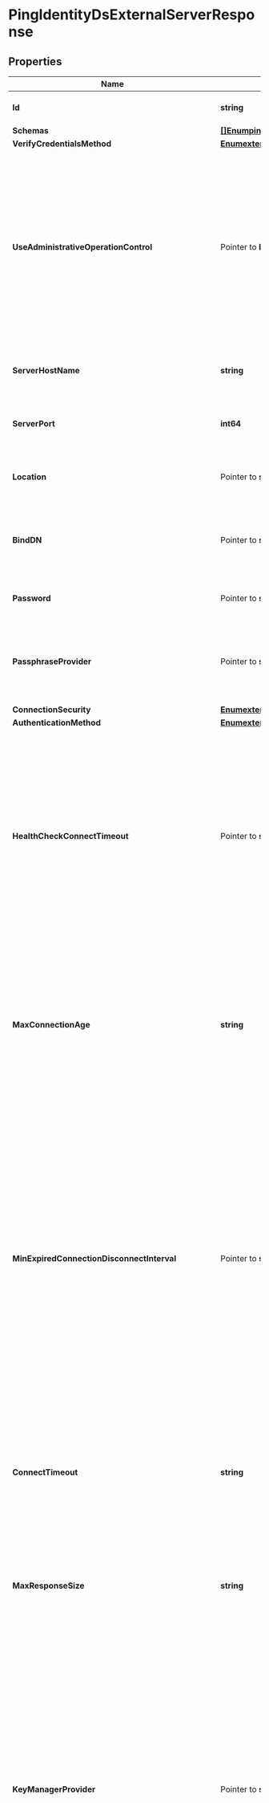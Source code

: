 # PingIdentityDsExternalServerResponse

## Properties

Name | Type | Description | Notes
------------ | ------------- | ------------- | -------------
**Id** | **string** | Name of the External Server | 
**Schemas** | [**[]EnumpingIdentityDsExternalServerSchemaUrn**](EnumpingIdentityDsExternalServerSchemaUrn.md) |  | 
**VerifyCredentialsMethod** | [**EnumexternalServerVerifyCredentialsMethodProp**](EnumexternalServerVerifyCredentialsMethodProp.md) |  | 
**UseAdministrativeOperationControl** | Pointer to **bool** | Indicates whether to include the administrative operation request control in requests sent to this server which are intended for administrative operations (e.g., health checking) rather than requests directly from clients. | [optional] 
**ServerHostName** | **string** | The host name or IP address of the target LDAP server. | 
**ServerPort** | **int64** | The port number on which the server listens for requests. | 
**Location** | Pointer to **string** | Specifies the location for the LDAP External Server. | [optional] 
**BindDN** | Pointer to **string** | The DN to use to bind to the target LDAP server if simple authentication is required. | [optional] 
**Password** | Pointer to **string** | The login password for the specified user. | [optional] 
**PassphraseProvider** | Pointer to **string** | The passphrase provider to use to obtain the login password for the specified user. | [optional] 
**ConnectionSecurity** | [**EnumexternalServerConnectionSecurityProp**](EnumexternalServerConnectionSecurityProp.md) |  | 
**AuthenticationMethod** | [**EnumexternalServerPingIdentityDsAuthenticationMethodProp**](EnumexternalServerPingIdentityDsAuthenticationMethodProp.md) |  | 
**HealthCheckConnectTimeout** | Pointer to **string** | Specifies the maximum length of time to wait for a connection to be established for the purpose of performing a health check. If the connection cannot be established within this length of time, the server will be classified as unavailable. | [optional] 
**MaxConnectionAge** | **string** | Specifies the maximum length of time that connections to this server should be allowed to remain established before being closed and replaced with newly-established connections. | 
**MinExpiredConnectionDisconnectInterval** | Pointer to **string** | Specifies the minimum length of time that should pass between connection closures as a result of the connections being established for longer than the maximum connection age. This may help avoid cases in which a large number of connections are closed and re-established in a short period of time because of the maximum connection age. | [optional] 
**ConnectTimeout** | **string** | Specifies the maximum length of time to wait for a connection to be established before giving up and considering the server unavailable. | 
**MaxResponseSize** | **string** | Specifies the maximum response size that should be supported for messages received from the LDAP external server. | 
**KeyManagerProvider** | Pointer to **string** | The key manager provider to use if SSL or StartTLS is to be used for connection-level security. When specifying a value for this property (except when using the Null key manager provider) you must ensure that the external server trusts this server&#39;s public certificate by adding this server&#39;s public certificate to the external server&#39;s trust store. | [optional] 
**TrustManagerProvider** | Pointer to **string** | The trust manager provider to use if SSL or StartTLS is to be used for connection-level security. | [optional] 
**InitialConnections** | Pointer to **int64** | The number of connections to initially establish to the LDAP external server. A value of zero indicates that the number of connections should be dynamically based on the number of available worker threads. This will be ignored when using a thread-local connection pool. | [optional] 
**MaxConnections** | Pointer to **int64** | The maximum number of concurrent connections to maintain for the LDAP external server. A value of zero indicates that the number of connections should be dynamically based on the number of available worker threads. This will be ignored when using a thread-local connection pool. | [optional] 
**DefunctConnectionResultCode** | Pointer to [**[]EnumexternalServerDefunctConnectionResultCodeProp**](EnumexternalServerDefunctConnectionResultCodeProp.md) |  | [optional] 
**AbandonOnTimeout** | Pointer to **bool** | Indicates whether to send an abandon request for an operation for which a response timeout is encountered. A request which has timed out on one server may be retried on another server regardless of whether an abandon request is sent, but if the initial attempt is not abandoned then a long-running operation may unnecessarily continue to consume processing resources on the initial server. | [optional] 
**Description** | Pointer to **string** | A description for this External Server | [optional] 
**Meta** | Pointer to [**MetaMeta**](MetaMeta.md) |  | [optional] 
**Urnpingidentityschemasconfigurationmessages20** | Pointer to [**MetaUrnPingidentitySchemasConfigurationMessages20**](MetaUrnPingidentitySchemasConfigurationMessages20.md) |  | [optional] 

## Methods

### NewPingIdentityDsExternalServerResponse

`func NewPingIdentityDsExternalServerResponse(id string, schemas []EnumpingIdentityDsExternalServerSchemaUrn, verifyCredentialsMethod EnumexternalServerVerifyCredentialsMethodProp, serverHostName string, serverPort int64, connectionSecurity EnumexternalServerConnectionSecurityProp, authenticationMethod EnumexternalServerPingIdentityDsAuthenticationMethodProp, maxConnectionAge string, connectTimeout string, maxResponseSize string, ) *PingIdentityDsExternalServerResponse`

NewPingIdentityDsExternalServerResponse instantiates a new PingIdentityDsExternalServerResponse object
This constructor will assign default values to properties that have it defined,
and makes sure properties required by API are set, but the set of arguments
will change when the set of required properties is changed

### NewPingIdentityDsExternalServerResponseWithDefaults

`func NewPingIdentityDsExternalServerResponseWithDefaults() *PingIdentityDsExternalServerResponse`

NewPingIdentityDsExternalServerResponseWithDefaults instantiates a new PingIdentityDsExternalServerResponse object
This constructor will only assign default values to properties that have it defined,
but it doesn't guarantee that properties required by API are set

### GetId

`func (o *PingIdentityDsExternalServerResponse) GetId() string`

GetId returns the Id field if non-nil, zero value otherwise.

### GetIdOk

`func (o *PingIdentityDsExternalServerResponse) GetIdOk() (*string, bool)`

GetIdOk returns a tuple with the Id field if it's non-nil, zero value otherwise
and a boolean to check if the value has been set.

### SetId

`func (o *PingIdentityDsExternalServerResponse) SetId(v string)`

SetId sets Id field to given value.


### GetSchemas

`func (o *PingIdentityDsExternalServerResponse) GetSchemas() []EnumpingIdentityDsExternalServerSchemaUrn`

GetSchemas returns the Schemas field if non-nil, zero value otherwise.

### GetSchemasOk

`func (o *PingIdentityDsExternalServerResponse) GetSchemasOk() (*[]EnumpingIdentityDsExternalServerSchemaUrn, bool)`

GetSchemasOk returns a tuple with the Schemas field if it's non-nil, zero value otherwise
and a boolean to check if the value has been set.

### SetSchemas

`func (o *PingIdentityDsExternalServerResponse) SetSchemas(v []EnumpingIdentityDsExternalServerSchemaUrn)`

SetSchemas sets Schemas field to given value.


### GetVerifyCredentialsMethod

`func (o *PingIdentityDsExternalServerResponse) GetVerifyCredentialsMethod() EnumexternalServerVerifyCredentialsMethodProp`

GetVerifyCredentialsMethod returns the VerifyCredentialsMethod field if non-nil, zero value otherwise.

### GetVerifyCredentialsMethodOk

`func (o *PingIdentityDsExternalServerResponse) GetVerifyCredentialsMethodOk() (*EnumexternalServerVerifyCredentialsMethodProp, bool)`

GetVerifyCredentialsMethodOk returns a tuple with the VerifyCredentialsMethod field if it's non-nil, zero value otherwise
and a boolean to check if the value has been set.

### SetVerifyCredentialsMethod

`func (o *PingIdentityDsExternalServerResponse) SetVerifyCredentialsMethod(v EnumexternalServerVerifyCredentialsMethodProp)`

SetVerifyCredentialsMethod sets VerifyCredentialsMethod field to given value.


### GetUseAdministrativeOperationControl

`func (o *PingIdentityDsExternalServerResponse) GetUseAdministrativeOperationControl() bool`

GetUseAdministrativeOperationControl returns the UseAdministrativeOperationControl field if non-nil, zero value otherwise.

### GetUseAdministrativeOperationControlOk

`func (o *PingIdentityDsExternalServerResponse) GetUseAdministrativeOperationControlOk() (*bool, bool)`

GetUseAdministrativeOperationControlOk returns a tuple with the UseAdministrativeOperationControl field if it's non-nil, zero value otherwise
and a boolean to check if the value has been set.

### SetUseAdministrativeOperationControl

`func (o *PingIdentityDsExternalServerResponse) SetUseAdministrativeOperationControl(v bool)`

SetUseAdministrativeOperationControl sets UseAdministrativeOperationControl field to given value.

### HasUseAdministrativeOperationControl

`func (o *PingIdentityDsExternalServerResponse) HasUseAdministrativeOperationControl() bool`

HasUseAdministrativeOperationControl returns a boolean if a field has been set.

### GetServerHostName

`func (o *PingIdentityDsExternalServerResponse) GetServerHostName() string`

GetServerHostName returns the ServerHostName field if non-nil, zero value otherwise.

### GetServerHostNameOk

`func (o *PingIdentityDsExternalServerResponse) GetServerHostNameOk() (*string, bool)`

GetServerHostNameOk returns a tuple with the ServerHostName field if it's non-nil, zero value otherwise
and a boolean to check if the value has been set.

### SetServerHostName

`func (o *PingIdentityDsExternalServerResponse) SetServerHostName(v string)`

SetServerHostName sets ServerHostName field to given value.


### GetServerPort

`func (o *PingIdentityDsExternalServerResponse) GetServerPort() int64`

GetServerPort returns the ServerPort field if non-nil, zero value otherwise.

### GetServerPortOk

`func (o *PingIdentityDsExternalServerResponse) GetServerPortOk() (*int64, bool)`

GetServerPortOk returns a tuple with the ServerPort field if it's non-nil, zero value otherwise
and a boolean to check if the value has been set.

### SetServerPort

`func (o *PingIdentityDsExternalServerResponse) SetServerPort(v int64)`

SetServerPort sets ServerPort field to given value.


### GetLocation

`func (o *PingIdentityDsExternalServerResponse) GetLocation() string`

GetLocation returns the Location field if non-nil, zero value otherwise.

### GetLocationOk

`func (o *PingIdentityDsExternalServerResponse) GetLocationOk() (*string, bool)`

GetLocationOk returns a tuple with the Location field if it's non-nil, zero value otherwise
and a boolean to check if the value has been set.

### SetLocation

`func (o *PingIdentityDsExternalServerResponse) SetLocation(v string)`

SetLocation sets Location field to given value.

### HasLocation

`func (o *PingIdentityDsExternalServerResponse) HasLocation() bool`

HasLocation returns a boolean if a field has been set.

### GetBindDN

`func (o *PingIdentityDsExternalServerResponse) GetBindDN() string`

GetBindDN returns the BindDN field if non-nil, zero value otherwise.

### GetBindDNOk

`func (o *PingIdentityDsExternalServerResponse) GetBindDNOk() (*string, bool)`

GetBindDNOk returns a tuple with the BindDN field if it's non-nil, zero value otherwise
and a boolean to check if the value has been set.

### SetBindDN

`func (o *PingIdentityDsExternalServerResponse) SetBindDN(v string)`

SetBindDN sets BindDN field to given value.

### HasBindDN

`func (o *PingIdentityDsExternalServerResponse) HasBindDN() bool`

HasBindDN returns a boolean if a field has been set.

### GetPassword

`func (o *PingIdentityDsExternalServerResponse) GetPassword() string`

GetPassword returns the Password field if non-nil, zero value otherwise.

### GetPasswordOk

`func (o *PingIdentityDsExternalServerResponse) GetPasswordOk() (*string, bool)`

GetPasswordOk returns a tuple with the Password field if it's non-nil, zero value otherwise
and a boolean to check if the value has been set.

### SetPassword

`func (o *PingIdentityDsExternalServerResponse) SetPassword(v string)`

SetPassword sets Password field to given value.

### HasPassword

`func (o *PingIdentityDsExternalServerResponse) HasPassword() bool`

HasPassword returns a boolean if a field has been set.

### GetPassphraseProvider

`func (o *PingIdentityDsExternalServerResponse) GetPassphraseProvider() string`

GetPassphraseProvider returns the PassphraseProvider field if non-nil, zero value otherwise.

### GetPassphraseProviderOk

`func (o *PingIdentityDsExternalServerResponse) GetPassphraseProviderOk() (*string, bool)`

GetPassphraseProviderOk returns a tuple with the PassphraseProvider field if it's non-nil, zero value otherwise
and a boolean to check if the value has been set.

### SetPassphraseProvider

`func (o *PingIdentityDsExternalServerResponse) SetPassphraseProvider(v string)`

SetPassphraseProvider sets PassphraseProvider field to given value.

### HasPassphraseProvider

`func (o *PingIdentityDsExternalServerResponse) HasPassphraseProvider() bool`

HasPassphraseProvider returns a boolean if a field has been set.

### GetConnectionSecurity

`func (o *PingIdentityDsExternalServerResponse) GetConnectionSecurity() EnumexternalServerConnectionSecurityProp`

GetConnectionSecurity returns the ConnectionSecurity field if non-nil, zero value otherwise.

### GetConnectionSecurityOk

`func (o *PingIdentityDsExternalServerResponse) GetConnectionSecurityOk() (*EnumexternalServerConnectionSecurityProp, bool)`

GetConnectionSecurityOk returns a tuple with the ConnectionSecurity field if it's non-nil, zero value otherwise
and a boolean to check if the value has been set.

### SetConnectionSecurity

`func (o *PingIdentityDsExternalServerResponse) SetConnectionSecurity(v EnumexternalServerConnectionSecurityProp)`

SetConnectionSecurity sets ConnectionSecurity field to given value.


### GetAuthenticationMethod

`func (o *PingIdentityDsExternalServerResponse) GetAuthenticationMethod() EnumexternalServerPingIdentityDsAuthenticationMethodProp`

GetAuthenticationMethod returns the AuthenticationMethod field if non-nil, zero value otherwise.

### GetAuthenticationMethodOk

`func (o *PingIdentityDsExternalServerResponse) GetAuthenticationMethodOk() (*EnumexternalServerPingIdentityDsAuthenticationMethodProp, bool)`

GetAuthenticationMethodOk returns a tuple with the AuthenticationMethod field if it's non-nil, zero value otherwise
and a boolean to check if the value has been set.

### SetAuthenticationMethod

`func (o *PingIdentityDsExternalServerResponse) SetAuthenticationMethod(v EnumexternalServerPingIdentityDsAuthenticationMethodProp)`

SetAuthenticationMethod sets AuthenticationMethod field to given value.


### GetHealthCheckConnectTimeout

`func (o *PingIdentityDsExternalServerResponse) GetHealthCheckConnectTimeout() string`

GetHealthCheckConnectTimeout returns the HealthCheckConnectTimeout field if non-nil, zero value otherwise.

### GetHealthCheckConnectTimeoutOk

`func (o *PingIdentityDsExternalServerResponse) GetHealthCheckConnectTimeoutOk() (*string, bool)`

GetHealthCheckConnectTimeoutOk returns a tuple with the HealthCheckConnectTimeout field if it's non-nil, zero value otherwise
and a boolean to check if the value has been set.

### SetHealthCheckConnectTimeout

`func (o *PingIdentityDsExternalServerResponse) SetHealthCheckConnectTimeout(v string)`

SetHealthCheckConnectTimeout sets HealthCheckConnectTimeout field to given value.

### HasHealthCheckConnectTimeout

`func (o *PingIdentityDsExternalServerResponse) HasHealthCheckConnectTimeout() bool`

HasHealthCheckConnectTimeout returns a boolean if a field has been set.

### GetMaxConnectionAge

`func (o *PingIdentityDsExternalServerResponse) GetMaxConnectionAge() string`

GetMaxConnectionAge returns the MaxConnectionAge field if non-nil, zero value otherwise.

### GetMaxConnectionAgeOk

`func (o *PingIdentityDsExternalServerResponse) GetMaxConnectionAgeOk() (*string, bool)`

GetMaxConnectionAgeOk returns a tuple with the MaxConnectionAge field if it's non-nil, zero value otherwise
and a boolean to check if the value has been set.

### SetMaxConnectionAge

`func (o *PingIdentityDsExternalServerResponse) SetMaxConnectionAge(v string)`

SetMaxConnectionAge sets MaxConnectionAge field to given value.


### GetMinExpiredConnectionDisconnectInterval

`func (o *PingIdentityDsExternalServerResponse) GetMinExpiredConnectionDisconnectInterval() string`

GetMinExpiredConnectionDisconnectInterval returns the MinExpiredConnectionDisconnectInterval field if non-nil, zero value otherwise.

### GetMinExpiredConnectionDisconnectIntervalOk

`func (o *PingIdentityDsExternalServerResponse) GetMinExpiredConnectionDisconnectIntervalOk() (*string, bool)`

GetMinExpiredConnectionDisconnectIntervalOk returns a tuple with the MinExpiredConnectionDisconnectInterval field if it's non-nil, zero value otherwise
and a boolean to check if the value has been set.

### SetMinExpiredConnectionDisconnectInterval

`func (o *PingIdentityDsExternalServerResponse) SetMinExpiredConnectionDisconnectInterval(v string)`

SetMinExpiredConnectionDisconnectInterval sets MinExpiredConnectionDisconnectInterval field to given value.

### HasMinExpiredConnectionDisconnectInterval

`func (o *PingIdentityDsExternalServerResponse) HasMinExpiredConnectionDisconnectInterval() bool`

HasMinExpiredConnectionDisconnectInterval returns a boolean if a field has been set.

### GetConnectTimeout

`func (o *PingIdentityDsExternalServerResponse) GetConnectTimeout() string`

GetConnectTimeout returns the ConnectTimeout field if non-nil, zero value otherwise.

### GetConnectTimeoutOk

`func (o *PingIdentityDsExternalServerResponse) GetConnectTimeoutOk() (*string, bool)`

GetConnectTimeoutOk returns a tuple with the ConnectTimeout field if it's non-nil, zero value otherwise
and a boolean to check if the value has been set.

### SetConnectTimeout

`func (o *PingIdentityDsExternalServerResponse) SetConnectTimeout(v string)`

SetConnectTimeout sets ConnectTimeout field to given value.


### GetMaxResponseSize

`func (o *PingIdentityDsExternalServerResponse) GetMaxResponseSize() string`

GetMaxResponseSize returns the MaxResponseSize field if non-nil, zero value otherwise.

### GetMaxResponseSizeOk

`func (o *PingIdentityDsExternalServerResponse) GetMaxResponseSizeOk() (*string, bool)`

GetMaxResponseSizeOk returns a tuple with the MaxResponseSize field if it's non-nil, zero value otherwise
and a boolean to check if the value has been set.

### SetMaxResponseSize

`func (o *PingIdentityDsExternalServerResponse) SetMaxResponseSize(v string)`

SetMaxResponseSize sets MaxResponseSize field to given value.


### GetKeyManagerProvider

`func (o *PingIdentityDsExternalServerResponse) GetKeyManagerProvider() string`

GetKeyManagerProvider returns the KeyManagerProvider field if non-nil, zero value otherwise.

### GetKeyManagerProviderOk

`func (o *PingIdentityDsExternalServerResponse) GetKeyManagerProviderOk() (*string, bool)`

GetKeyManagerProviderOk returns a tuple with the KeyManagerProvider field if it's non-nil, zero value otherwise
and a boolean to check if the value has been set.

### SetKeyManagerProvider

`func (o *PingIdentityDsExternalServerResponse) SetKeyManagerProvider(v string)`

SetKeyManagerProvider sets KeyManagerProvider field to given value.

### HasKeyManagerProvider

`func (o *PingIdentityDsExternalServerResponse) HasKeyManagerProvider() bool`

HasKeyManagerProvider returns a boolean if a field has been set.

### GetTrustManagerProvider

`func (o *PingIdentityDsExternalServerResponse) GetTrustManagerProvider() string`

GetTrustManagerProvider returns the TrustManagerProvider field if non-nil, zero value otherwise.

### GetTrustManagerProviderOk

`func (o *PingIdentityDsExternalServerResponse) GetTrustManagerProviderOk() (*string, bool)`

GetTrustManagerProviderOk returns a tuple with the TrustManagerProvider field if it's non-nil, zero value otherwise
and a boolean to check if the value has been set.

### SetTrustManagerProvider

`func (o *PingIdentityDsExternalServerResponse) SetTrustManagerProvider(v string)`

SetTrustManagerProvider sets TrustManagerProvider field to given value.

### HasTrustManagerProvider

`func (o *PingIdentityDsExternalServerResponse) HasTrustManagerProvider() bool`

HasTrustManagerProvider returns a boolean if a field has been set.

### GetInitialConnections

`func (o *PingIdentityDsExternalServerResponse) GetInitialConnections() int64`

GetInitialConnections returns the InitialConnections field if non-nil, zero value otherwise.

### GetInitialConnectionsOk

`func (o *PingIdentityDsExternalServerResponse) GetInitialConnectionsOk() (*int64, bool)`

GetInitialConnectionsOk returns a tuple with the InitialConnections field if it's non-nil, zero value otherwise
and a boolean to check if the value has been set.

### SetInitialConnections

`func (o *PingIdentityDsExternalServerResponse) SetInitialConnections(v int64)`

SetInitialConnections sets InitialConnections field to given value.

### HasInitialConnections

`func (o *PingIdentityDsExternalServerResponse) HasInitialConnections() bool`

HasInitialConnections returns a boolean if a field has been set.

### GetMaxConnections

`func (o *PingIdentityDsExternalServerResponse) GetMaxConnections() int64`

GetMaxConnections returns the MaxConnections field if non-nil, zero value otherwise.

### GetMaxConnectionsOk

`func (o *PingIdentityDsExternalServerResponse) GetMaxConnectionsOk() (*int64, bool)`

GetMaxConnectionsOk returns a tuple with the MaxConnections field if it's non-nil, zero value otherwise
and a boolean to check if the value has been set.

### SetMaxConnections

`func (o *PingIdentityDsExternalServerResponse) SetMaxConnections(v int64)`

SetMaxConnections sets MaxConnections field to given value.

### HasMaxConnections

`func (o *PingIdentityDsExternalServerResponse) HasMaxConnections() bool`

HasMaxConnections returns a boolean if a field has been set.

### GetDefunctConnectionResultCode

`func (o *PingIdentityDsExternalServerResponse) GetDefunctConnectionResultCode() []EnumexternalServerDefunctConnectionResultCodeProp`

GetDefunctConnectionResultCode returns the DefunctConnectionResultCode field if non-nil, zero value otherwise.

### GetDefunctConnectionResultCodeOk

`func (o *PingIdentityDsExternalServerResponse) GetDefunctConnectionResultCodeOk() (*[]EnumexternalServerDefunctConnectionResultCodeProp, bool)`

GetDefunctConnectionResultCodeOk returns a tuple with the DefunctConnectionResultCode field if it's non-nil, zero value otherwise
and a boolean to check if the value has been set.

### SetDefunctConnectionResultCode

`func (o *PingIdentityDsExternalServerResponse) SetDefunctConnectionResultCode(v []EnumexternalServerDefunctConnectionResultCodeProp)`

SetDefunctConnectionResultCode sets DefunctConnectionResultCode field to given value.

### HasDefunctConnectionResultCode

`func (o *PingIdentityDsExternalServerResponse) HasDefunctConnectionResultCode() bool`

HasDefunctConnectionResultCode returns a boolean if a field has been set.

### GetAbandonOnTimeout

`func (o *PingIdentityDsExternalServerResponse) GetAbandonOnTimeout() bool`

GetAbandonOnTimeout returns the AbandonOnTimeout field if non-nil, zero value otherwise.

### GetAbandonOnTimeoutOk

`func (o *PingIdentityDsExternalServerResponse) GetAbandonOnTimeoutOk() (*bool, bool)`

GetAbandonOnTimeoutOk returns a tuple with the AbandonOnTimeout field if it's non-nil, zero value otherwise
and a boolean to check if the value has been set.

### SetAbandonOnTimeout

`func (o *PingIdentityDsExternalServerResponse) SetAbandonOnTimeout(v bool)`

SetAbandonOnTimeout sets AbandonOnTimeout field to given value.

### HasAbandonOnTimeout

`func (o *PingIdentityDsExternalServerResponse) HasAbandonOnTimeout() bool`

HasAbandonOnTimeout returns a boolean if a field has been set.

### GetDescription

`func (o *PingIdentityDsExternalServerResponse) GetDescription() string`

GetDescription returns the Description field if non-nil, zero value otherwise.

### GetDescriptionOk

`func (o *PingIdentityDsExternalServerResponse) GetDescriptionOk() (*string, bool)`

GetDescriptionOk returns a tuple with the Description field if it's non-nil, zero value otherwise
and a boolean to check if the value has been set.

### SetDescription

`func (o *PingIdentityDsExternalServerResponse) SetDescription(v string)`

SetDescription sets Description field to given value.

### HasDescription

`func (o *PingIdentityDsExternalServerResponse) HasDescription() bool`

HasDescription returns a boolean if a field has been set.

### GetMeta

`func (o *PingIdentityDsExternalServerResponse) GetMeta() MetaMeta`

GetMeta returns the Meta field if non-nil, zero value otherwise.

### GetMetaOk

`func (o *PingIdentityDsExternalServerResponse) GetMetaOk() (*MetaMeta, bool)`

GetMetaOk returns a tuple with the Meta field if it's non-nil, zero value otherwise
and a boolean to check if the value has been set.

### SetMeta

`func (o *PingIdentityDsExternalServerResponse) SetMeta(v MetaMeta)`

SetMeta sets Meta field to given value.

### HasMeta

`func (o *PingIdentityDsExternalServerResponse) HasMeta() bool`

HasMeta returns a boolean if a field has been set.

### GetUrnpingidentityschemasconfigurationmessages20

`func (o *PingIdentityDsExternalServerResponse) GetUrnpingidentityschemasconfigurationmessages20() MetaUrnPingidentitySchemasConfigurationMessages20`

GetUrnpingidentityschemasconfigurationmessages20 returns the Urnpingidentityschemasconfigurationmessages20 field if non-nil, zero value otherwise.

### GetUrnpingidentityschemasconfigurationmessages20Ok

`func (o *PingIdentityDsExternalServerResponse) GetUrnpingidentityschemasconfigurationmessages20Ok() (*MetaUrnPingidentitySchemasConfigurationMessages20, bool)`

GetUrnpingidentityschemasconfigurationmessages20Ok returns a tuple with the Urnpingidentityschemasconfigurationmessages20 field if it's non-nil, zero value otherwise
and a boolean to check if the value has been set.

### SetUrnpingidentityschemasconfigurationmessages20

`func (o *PingIdentityDsExternalServerResponse) SetUrnpingidentityschemasconfigurationmessages20(v MetaUrnPingidentitySchemasConfigurationMessages20)`

SetUrnpingidentityschemasconfigurationmessages20 sets Urnpingidentityschemasconfigurationmessages20 field to given value.

### HasUrnpingidentityschemasconfigurationmessages20

`func (o *PingIdentityDsExternalServerResponse) HasUrnpingidentityschemasconfigurationmessages20() bool`

HasUrnpingidentityschemasconfigurationmessages20 returns a boolean if a field has been set.


[[Back to Model list]](../README.md#documentation-for-models) [[Back to API list]](../README.md#documentation-for-api-endpoints) [[Back to README]](../README.md)


